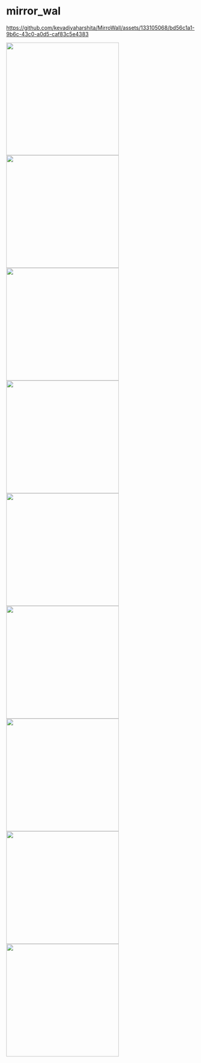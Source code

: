 # mirror_wal





https://github.com/kevadiyaharshita/MirroWall/assets/133105068/bd56c1a1-9b6c-43c0-a0d5-caf83c5e4383


<img src="https://github.com/kevadiyaharshita/MirroWall/assets/133105068/c141e1e2-e213-4e08-8179-1c26fc95f323" width="300px">
<img src="https://github.com/kevadiyaharshita/MirroWall/assets/133105068/f379c074-7570-41fa-98b8-7214aeeea3aa" width="300px">
<img src="https://github.com/kevadiyaharshita/MirroWall/assets/133105068/a5715ee4-0121-4d15-8088-3eea9b8193cb" width="300px">
<img src="https://github.com/kevadiyaharshita/MirroWall/assets/133105068/d429e4c5-eb2b-4b72-9aea-c9a449f55a9d" width="300px">
<img src="https://github.com/kevadiyaharshita/MirroWall/assets/133105068/5f4f9949-9ae2-473d-b1b2-1c194d2f5599" width="300px">
<img src="https://github.com/kevadiyaharshita/MirroWall/assets/133105068/25d03afe-b8f1-4a56-9ae5-e860f1b94b21" width="300px">
<img src="https://github.com/kevadiyaharshita/MirroWall/assets/133105068/fa134c00-70f4-43c6-975a-32af00923e89" width="300px">
<img src="https://github.com/kevadiyaharshita/MirroWall/assets/133105068/ee7f2167-96cf-4426-ac45-6845dbce25ea" width="300px">
<img src="https://github.com/kevadiyaharshita/MirroWall/assets/133105068/6dbbb8b4-d7b8-48b4-92a0-750d3aa71ebf" width="300px">





